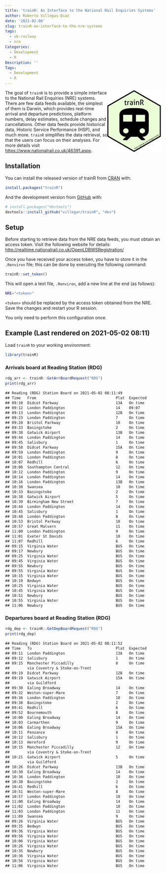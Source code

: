 ```yaml
---
title: 'trainR: An Interface to the National Rail Enquiries Systems'
author: Roberto Villegas-Diaz
date: '2021-02-08'
slug: trainR-an-interface-to-the-nre-systems
tags:
  - uk-railway
  - nre
Categories:
  - Development
  - R
Description: ''
Tags:
  - Development
  - R
---
```


<img src="https://raw.githubusercontent.com/villegar/trainR/main/inst/images/logo.png" alt="logo" align="right" height=200px/>

The goal of `trainR` is to provide a simple interface to the 
National Rail Enquiries (NRE) systems. There are few data feeds 
available, the simplest of them is Darwin, which provides real-time 
arrival and departure predictions, platform numbers, delay estimates, 
schedule changes and cancellations. Other data feeds provide historical 
data, Historic Service Performance (HSP), and much more. `trainR` 
simplifies the data retrieval, so that the users can focus on their 
analyses. For more details visit 
https://www.nationalrail.co.uk/46391.aspx.

## Installation

You can install the released version of trainR from [CRAN](https://CRAN.R-project.org) with:

``` r
install.packages("trainR")
```

And the development version from [GitHub](https://github.com/) with:

``` r
# install.packages("devtools")
devtools::install_github("villegar/trainR", "dev")
```

## Setup
Before starting to retrieve data from the NRE data feeds, you must obtain an access token. 
Visit the following website for details: http://realtime.nationalrail.co.uk/OpenLDBWSRegistration/

Once you have received your access token, you have to store it in the `.Renviron` file; this can be 
done by executing the following command:


```r
trainR::set_token()
```

This will open a text file, `.Renviron`, add a new line at the end (as follows):

```bash
NRE="<token>"
```

`<token>` should be replaced by the access token obtained from the NRE. Save the changes and restart 
your R session.

You only need to perform this configuration once.

## Example (Last rendered on 2021-05-02 08:11)

Load `trainR` to your working environment:

```r
library(trainR)
```

### Arrivals board at Reading Station (RDG)


```r
rdg_arr <- trainR::GetArrBoardRequest("RDG")
print(rdg_arr)
```

```
## Reading (RDG) Station Board on 2021-05-02 08:11:49
## Time   From                                    Plat  Expected
## 09:10  Didcot Parkway                          13A   On time
## 09:12  London Paddington                       14    09:07
## 09:13  London Paddington                       12B   On time
## 09:23  London Paddington                       7     On time
## 09:28  Bristol Parkway                         10    On time
## 09:33  Basingstoke                             2     On time
## 09:38  Gatwick Airport                         13B   On time
## 09:44  London Paddington                       14    On time
## 09:45  Salisbury                               1     On time
## 09:58  Didcot Parkway                          15A   On time
## 09:59  London Paddington                       9     On time
## 10:01  London Paddington                       8     On time
## 10:07  Redhill                                 6     On time
## 10:08  Southampton Central                     12    On time
## 10:12  London Paddington                       9     On time
## 10:14  London Paddington                       14    On time
## 10:16  London Paddington                       13B   On time
## 10:30  Swansea                                 10    On time
## 10:33  Basingstoke                             2     On time
## 10:38  Gatwick Airport                         5     On time
## 10:39  Birmingham New Street                   7     On time
## 10:44  London Paddington                       14    On time
## 10:45  Salisbury                               1     On time
## 10:48  London Paddington                       8     On time
## 10:53  Bristol Parkway                         10    On time
## 10:57  Great Malvern                           11    On time
## 11:00  London Paddington                       9     On time
## 11:01  Exeter St Davids                        10    On time
## 11:07  Redhill                                 6     On time
## 09:15  Virginia Water                          BUS   On time
## 09:17  Newbury                                 BUS   On time
## 09:25  Virginia Water                          BUS   On time
## 09:45  Virginia Water                          BUS   On time
## 09:55  Newbury                                 BUS   On time
## 09:55  Virginia Water                          BUS   On time
## 10:15  Virginia Water                          BUS   On time
## 10:19  Bedwyn                                  BUS   On time
## 10:25  Virginia Water                          BUS   On time
## 10:45  Virginia Water                          BUS   On time
## 10:51  Newbury                                 BUS   On time
## 10:55  Virginia Water                          BUS   On time
## 11:06  Newbury                                 BUS   On time
```

### Departures board at Reading Station (RDG)


```r
rdg_dep <- trainR::GetDepBoardRequest("RDG")
print(rdg_dep)
```

```
## Reading (RDG) Station Board on 2021-05-02 08:11:52
## Time   To                                      Plat  Expected
## 09:11  London Paddington                       13A   On time
## 09:12  Salisbury                               1     On time
## 09:15  Manchester Piccadilly                   8     On time
##        via Coventry & Stoke-on-Trent           
## 09:19  Didcot Parkway                          12B   On time
## 09:19  Gatwick Airport                         15A   On time
##        via Guildford                           
## 09:30  Ealing Broadway                         14    On time
## 09:32  Weston-super-Mare                       7     On time
## 09:36  London Paddington                       10    On time
## 09:38  Basingstoke                             2     On time
## 09:41  Redhill                                 6     On time
## 09:52  Bournemouth                             8     On time
## 10:00  Ealing Broadway                         14    On time
## 10:03  Carmarthen                              9     On time
## 10:06  Ealing Broadway                         15A   On time
## 10:11  Penzance                                8     On time
## 10:12  Salisbury                               1     On time
## 10:13  Hereford                                9     On time
## 10:15  Manchester Piccadilly                   12    On time
##        via Coventry & Stoke-on-Trent           
## 10:21  Gatwick Airport                         5     On time
##        via Guildford                           
## 10:26  Didcot Parkway                          13B   On time
## 10:30  Ealing Broadway                         14    On time
## 10:36  London Paddington                       10    On time
## 10:38  Basingstoke                             2     On time
## 10:41  Redhill                                 6     On time
## 10:51  Weston-super-Mare                       8     On time
## 10:57  London Paddington                       10    On time
## 11:00  Ealing Broadway                         14    On time
## 11:02  London Paddington                       10    On time
## 11:03  London Paddington                       11    On time
## 11:09  Swansea                                 9     On time
## 09:26  Virginia Water                          BUS   On time
## 09:35  Bedwyn                                  BUS   On time
## 09:36  Virginia Water                          BUS   On time
## 09:56  Virginia Water                          BUS   On time
## 10:06  Virginia Water                          BUS   On time
## 10:26  Virginia Water                          BUS   On time
## 10:35  Newbury                                 BUS   On time
## 10:36  Virginia Water                          BUS   On time
## 10:56  Virginia Water                          BUS   On time
## 11:06  Virginia Water                          BUS   On time
```
